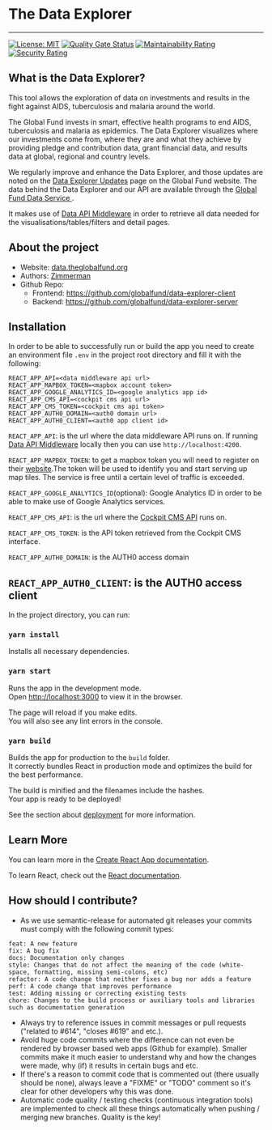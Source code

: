 # The Data Explorer

---

[![License: MIT](https://img.shields.io/badge/License-MIT-blue.svg)](https://github.com/globalfund/data-explorer-client/blob/main/LICENSE.MD) [![Quality Gate Status](https://sonarcloud.io/api/project_badges/measure?project=globalfund_data-explorer-client&metric=alert_status)](https://sonarcloud.io/summary/new_code?id=globalfund_data-explorer-client) [![Maintainability Rating](https://sonarcloud.io/api/project_badges/measure?project=globalfund_data-explorer-client&metric=sqale_rating)](https://sonarcloud.io/summary/new_code?id=globalfund_data-explorer-client) [![Security Rating](https://sonarcloud.io/api/project_badges/measure?project=globalfund_data-explorer-client&metric=security_rating)](https://sonarcloud.io/summary/new_code?id=globalfund_data-explorer-client)

## What is the Data Explorer?

This tool allows the exploration of data on investments and results in the fight against AIDS, tuberculosis and malaria around the world.

The Global Fund invests in smart, effective health programs to end AIDS, tuberculosis and malaria as epidemics. The Data Explorer visualizes where our investments come from, where they are and what they achieve by providing pledge and contribution data, grant financial data, and results data at global, regional and country levels.

We regularly improve and enhance the Data Explorer, and those updates are noted on the <a href= "https://www.theglobalfund.org/en/updates/" target="_blank">Data Explorer Updates</a> page on the Global Fund website. The data behind the Data Explorer and our API are available through the <a href="https://data-service.theglobalfund.org/" target="_blank">Global Fund Data Service </a>.

It makes use of [Data API Middleware](https://github.com/globalfund/data-explorer-server/) in order to retrieve all data needed for the visualisations/tables/filters and detail pages.

## About the project

- Website: <a href="https://data.theglobalfund.org" target="_blank">data.theglobalfund.org</a>
- Authors: <a href="https://www.zimmerman.team/" target="_blank">Zimmerman</a>
- Github Repo:
  - Frontend: <a href="https://github.com/globalfund/data-explorer-client" target="_blank">https://github.com/globalfund/data-explorer-client</a>
  - Backend: <a href="https://github.com/globalfund/data-explorer-server" target="_blank">https://github.com/globalfund/data-explorer-server</a>

## Installation

In order to be able to successfully run or build the app you need to create an environment file `.env` in the project root directory and fill it with the following:

```
REACT_APP_API=<data middleware api url>
REACT_APP_MAPBOX_TOKEN=<mapbox account token>
REACT_APP_GOOGLE_ANALYTICS_ID=<google analytics app id>
REACT_APP_CMS_API=<cockpit cms api url>
REACT_APP_CMS_TOKEN=<cockpit cms api token>
REACT_APP_AUTH0_DOMAIN=<auth0 domain url>
REACT_APP_AUTH0_CLIENT=<auth0 app client id>
```

`REACT_APP_API`: is the url where the data middleware API runs on. If running [Data API Middleware](https://github.com/globalfund/data-explorer-server/) locally then you can use `http://localhost:4200`.

`REACT_APP_MAPBOX_TOKEN`: to get a mapbox token you will need to register on their [website](https://www.mapbox.com).The token will be used to identify you and start serving up map tiles. The service is free until a certain level of traffic is exceeded.

`REACT_APP_GOOGLE_ANALYTICS_ID`(optional): Google Analytics ID in order to be able to make use of Google Analytics services.

`REACT_APP_CMS_API`: is the url where the [Cockpit CMS API](https://github.com/zimmerman-team/the-data-explorer-cms/) runs on.

`REACT_APP_CMS_TOKEN`: is the API token retrieved from the Cockpit CMS interface.

`REACT_APP_AUTH0_DOMAIN`: is the AUTH0 access domain

`REACT_APP_AUTH0_CLIENT`: is the AUTH0 access client
---

In the project directory, you can run:

### `yarn install`

Installs all necessary dependencies.

### `yarn start`

Runs the app in the development mode.<br />
Open [http://localhost:3000](http://localhost:3000) to view it in the browser.

The page will reload if you make edits.<br />
You will also see any lint errors in the console.

### `yarn build`

Builds the app for production to the `build` folder.<br />
It correctly bundles React in production mode and optimizes the build for the best performance.

The build is minified and the filenames include the hashes.<br />
Your app is ready to be deployed!

See the section about [deployment](https://facebook.github.io/create-react-app/docs/deployment) for more information.

## Learn More

You can learn more in the [Create React App documentation](https://facebook.github.io/create-react-app/docs/getting-started).

To learn React, check out the [React documentation](https://reactjs.org/).

## How should I contribute?

- As we use semantic-release for automated git releases your commits must comply with the following commit types:

```
feat: A new feature
fix: A bug fix
docs: Documentation only changes
style: Changes that do not affect the meaning of the code (white-space, formatting, missing semi-colons, etc)
refactor: A code change that neither fixes a bug nor adds a feature
perf: A code change that improves performance
test: Adding missing or correcting existing tests
chore: Changes to the build process or auxiliary tools and libraries such as documentation generation
```

- Always try to reference issues in commit messages or pull requests ("related to #614", "closes #619" and etc.).
- Avoid huge code commits where the difference can not even be rendered by browser based web apps (Github for example). Smaller commits make it much easier to understand why and how the changes were made, why (if) it results in certain bugs and etc.
- If there's a reason to commit code that is commented out (there usually should be none), always leave a "FIXME" or "TODO" comment so it's clear for other developers why this was done.
- Automatic code quality / testing checks (continuous integration tools) are implemented to check all these things automatically when pushing / merging new branches. Quality is the key!
